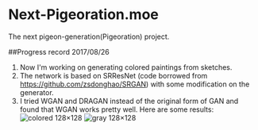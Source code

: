 # Next-Pigeoration.moe
The next pigeon-generation(Pigeoration) project.

##Progress record
2017/08/26
1. Now I'm working on generating colored paintings from sketches.
2. The network is based on SRResNet (code borrowed from https://github.com/zsdonghao/SRGAN) with some modification on the generator.
3. I tried WGAN and DRAGAN instead of the original form of GAN and found that WGAN works pretty well.
Here are some results:
![colored 128×128](https://github.com/diviswen/Next-Pigeoration.moe/blob/master/images/colored_128.png=256x256)
![gray 128×128](https://github.com/diviswen/Next-Pigeoration.moe/blob/master/images/gray_128.png=256x256)
